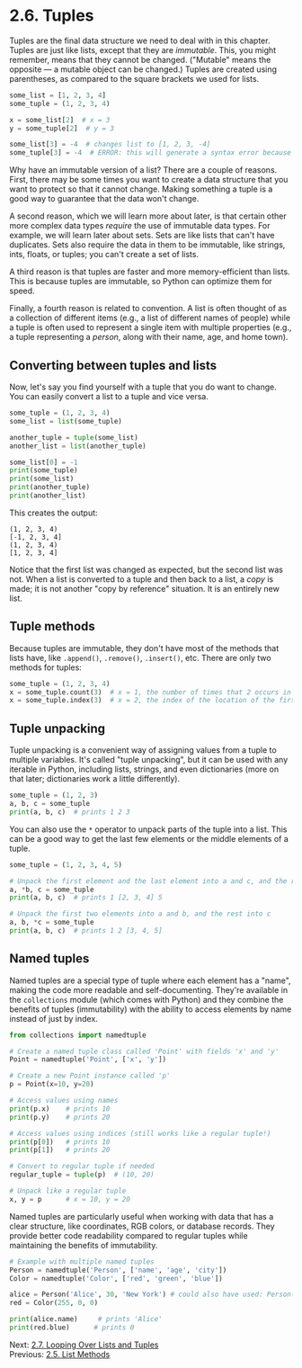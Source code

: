 # 2.6. Tuples

Tuples are the final data structure we need to deal with in this chapter. Tuples are just like lists, except that they
are _immutable_. This, you might remember, means that they cannot be changed. ("Mutable" means the opposite — a mutable
object can be changed.) Tuples are created using parentheses, as compared to the square brackets we used for lists.

```python
some_list = [1, 2, 3, 4]
some_tuple = (1, 2, 3, 4)

x = some_list[2]  # x = 3
y = some_tuple[2]  # y = 3

some_list[3] = -4  # changes list to [1, 2, 3, -4]
some_tuple[3] = -4  # ERROR: this will generate a syntax error because tuples are immutable
```

Why have an immutable version of a list? There are a couple of reasons. First, there may be some times you want to
create a data structure that you want to protect so that it cannot change. Making something a tuple is a good way to
guarantee that the data won't change.

A second reason, which we will learn more about later, is that certain other more complex data types _require_ the use
of immutable data types. For example, we will learn later about sets. Sets are like lists that can't have duplicates.
Sets also require the data in them to be immutable, like strings, ints, floats, or tuples; you can't create a set of
lists.

A third reason is that tuples are faster and more memory-efficient than lists. This is because tuples are immutable, so Python can optimize them
for speed.

Finally, a fourth reason is related to convention. A list is often thought of as a collection of different items (e.g., a list of different names of people) while a tuple is often used to represent a single item with multiple properties (e.g., a tuple representing a _person_, along with their name, age, and home town).

## Converting between tuples and lists

Now, let's say you find yourself with a tuple that you do want to change. You can easily convert a list to a tuple and
vice versa.

```python
some_tuple = (1, 2, 3, 4)
some_list = list(some_tuple)

another_tuple = tuple(some_list)
another_list = list(another_tuple)

some_list[0] = -1
print(some_tuple)
print(some_list)
print(another_tuple)
print(another_list)
```

This creates the output:

```text
(1, 2, 3, 4)
[-1, 2, 3, 4]
(1, 2, 3, 4)
[1, 2, 3, 4]
```

Notice that the first list was changed as expected, but the second list was not. When a list is converted to a tuple and
then back to a list, a _copy_ is made; it is not another "copy by reference" situation. It is an entirely new list.

## Tuple methods

Because tuples are immutable, they don't have most of the methods that lists have, like `.append()`, `.remove()`,
`.insert()`, etc. There are only two methods for tuples:

```python
some_tuple = (1, 2, 3, 4)
x = some_tuple.count(3)  # x = 1, the number of times that 2 occurs in the tuple
x = some_tuple.index(3)  # x = 2, the index of the location of the first occurrence of 3 in the tuple
```

## Tuple unpacking

Tuple unpacking is a convenient way of assigning values from a tuple to multiple variables. It's called "tuple unpacking", but it can be used with any iterable in Python, including lists, strings, and even dictionaries (more on that later; dictionaries work a little differently).

```python
some_tuple = (1, 2, 3)
a, b, c = some_tuple
print(a, b, c)  # prints 1 2 3
```

You can also use the `*` operator to unpack parts of the tuple into a list. This can be a good way to get the last few elements or the middle elements of a tuple.

```python
some_tuple = (1, 2, 3, 4, 5)

# Unpack the first element and the last element into a and c, and the rest into b
a, *b, c = some_tuple
print(a, b, c)  # prints 1 [2, 3, 4] 5

# Unpack the first two elements into a and b, and the rest into c
a, b, *c = some_tuple
print(a, b, c)  # prints 1 2 [3, 4, 5]
```

## Named tuples

Named tuples are a special type of tuple where each element has a "name", making the code more readable and
self-documenting. They're available in the `collections` module (which comes with Python) and they combine the benefits
of tuples (immutability) with the ability to access elements by name instead of just by index.

```python
from collections import namedtuple

# Create a named tuple class called 'Point' with fields 'x' and 'y'
Point = namedtuple('Point', ['x', 'y'])

# Create a new Point instance called 'p'
p = Point(x=10, y=20)

# Access values using names
print(p.x)    # prints 10
print(p.y)    # prints 20

# Access values using indices (still works like a regular tuple!)
print(p[0])   # prints 10
print(p[1])   # prints 20

# Convert to regular tuple if needed
regular_tuple = tuple(p)  # (10, 20)

# Unpack like a regular tuple
x, y = p      # x = 10, y = 20
```

Named tuples are particularly useful when working with data that has a clear structure, like coordinates, RGB colors, or
database records. They provide better code readability compared to regular tuples while maintaining the benefits of
immutability.

```python
# Example with multiple named tuples
Person = namedtuple('Person', ['name', 'age', 'city'])
Color = namedtuple('Color', ['red', 'green', 'blue'])

alice = Person('Alice', 30, 'New York') # could also have used: Person(name='Alice', age=30, city='New York')
red = Color(255, 0, 0)

print(alice.name)     # prints 'Alice'
print(red.blue)      # prints 0
```

Next: [2.7. Looping Over Lists and Tuples](2.7.%20Looping%20Over%20Lists%20and%20Tuples.md)<br>
Previous: [2.5. List Methods](2.5.%20List%20Methods.md)

